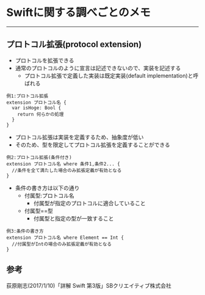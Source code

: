 # Swiftに関する調べごとのメモ
---
## プロトコル拡張(protocol extension)
- プロトコルを拡張できる
- 通常のプロトコルのように宣言は記述できないので、実装を記述する
  - プロトコル拡張で定義した実装は既定実装(default implementation)と呼ばれる

~~~
例1:プロトコル拡張
extension プロトコル名 {
  var isHoge: Bool {
    return 何らかの処理
  }
}
~~~

- プロトコル拡張は実装を定義するため、抽象度が低い
- そのため、型を限定してプロトコル拡張を定義することができる

~~~
例2:プロトコル拡張(条件付き)
extension プロトコル名 where 条件1,条件2... {
  //条件を全て満たした場合のみ拡張定義が有効となる
}
~~~

- 条件の書き方は以下の通り
  - 付属型:プロトコル名
    - 付属型が指定のプロトコルに適合していること
  - 付属型==型
    - 付属型と指定の型が一致すること

~~~
例3:条件の書き方
extension プロトコル名 where Element == Int {
  //付属型がIntの場合のみ拡張定義が有効となる
}
~~~

## 参考
荻原剛志(2017/1/10)「詳解 Swift 第3版」SBクリエイティブ株式会社
